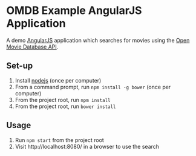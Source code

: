 OMDB Example AngularJS Application
==================================

A demo [AngularJS](https://angularjs.org/) application which searches for movies using the [Open Movie Database API](http://www.omdbapi.com/).

Set-up
------

1.	Install [nodejs](http://nodejs.org) (once per computer)
2.	From a command prompt, run `npm install -g bower` (once per computer) 
3.	From the project root, run `npm install`
4.	From the project root, run `bower install`

Usage
-----

1.	Run `npm start` from the project root
2.	Visit http://localhost:8080/ in a browser to use the search